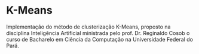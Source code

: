 # K-Means
Implementação do método de clusterização K-Means, proposto na disciplina Inteligência Artificial ministrada pelo prof. Dr. Reginaldo Cosob o curso de Bacharelo em Ciência da Computação na Universidade Federal do Pará.
